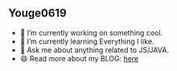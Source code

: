 ## Youge0619

- 🔭 I’m currently working on something cool.
- 🌱 I’m currently learning Everything I like.
- 💬 Ask me about anything related to JS/JAVA.
- 😄 Read more about my BLOG: [here](https://www.countingstars.top/)

<!-- 常用语言 ![Top Langs](https://github-readme-stats.vercel.app/api/top-langs/?username=Youge0619&layout=compact&theme=tokyonight) -->

<!--
**Youge0619/Youge0619** is a ✨ _special_ ✨ repository because its `README.md` (this file) appears on your GitHub profile.

Here are some ideas to get you started:

- 🔭 I’m currently working on ...
- 🌱 I’m currently learning ...
- 👯 I’m looking to collaborate on ...
- 🤔 I’m looking for help with ...
- 💬 Ask me about ...
- 📫 How to reach me: ...
- 😄 Pronouns: ...
- ⚡ Fun fact: ...
-->
